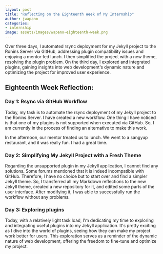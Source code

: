 ```yaml
---
layout: post
title: "Reflecting on the Eighteenth Week of My Internship"
author: jwapano
categories: 
- internship
image: assets/images/wapano-eighteenth-week.png
---
```


Over three days, I automated rsync deployment for my Jekyll project to the Ronins Server via GitHub, addressing plugin compatibility issues and enjoying a mentor-led lunch. I then simplified the project with a new theme, resolving the plugin problem. On the third day, I explored and integrated plugins, gaining insights into web development's dynamic nature and optimizing the project for improved user experience.

## Eighteenth Week Reflection:

### Day 1: Rsync via GitHub Workflow

Today, my task is to automate the rsync deployment of my Jekyll project to the Ronins Server. I have created a new workflow. One thing I have noticed is that one of my plugins is not supported when executed via GitHub. So, I am currently in the process of finding an alternative to make this work.

In the afternoon, our mentor treated us to lunch. We went to a sangyup restaurant, and it was really fun. I had a great time.

### Day 2:  Simplifying My Jekyll Project with a Fresh Theme

Regarding the unsupported plugin in my Jekyll application, I cannot find any solutions. Some forums mentioned that it is indeed incompatible with GitHub. Therefore, I have no choice but to start over and find a simpler Jekyll theme. So, I transferred all my Markdown reflections to the new Jekyll theme, created a new repository for it, and edited some parts of the user interface. After modifying it, I was able to successfully run the workflow without any problems.

### Day 3:  Exploring plugins

Today, with a relatively light task load, I'm dedicating my time to exploring and integrating useful plugins into my Jekyll application. It's pretty exciting as I dive into the world of plugins, seeing how they can make my project work better for users. This exploration serves as a reminder of the dynamic nature of web development, offering the freedom to fine-tune and optimize my project.

